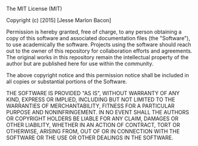 The MIT License (MIT)

Copyright (c) [2015] [Jesse Marlon Bacon]

Permission is hereby granted, free of charge, to any person obtaining a copy
of this software and associated documentation files (the "Software"), to 
use academically the software.  Projects using the software should reach out to
the owner of this repository for collaboration efforts and agreements.  The original works
in this repository remain the intellectual property of the author but are published here for use
within the community.  

The above copyright notice and this permission notice shall be included in all
copies or substantial portions of the Software.

THE SOFTWARE IS PROVIDED "AS IS", WITHOUT WARRANTY OF ANY KIND, EXPRESS OR
IMPLIED, INCLUDING BUT NOT LIMITED TO THE WARRANTIES OF MERCHANTABILITY,
FITNESS FOR A PARTICULAR PURPOSE AND NONINFRINGEMENT. IN NO EVENT SHALL THE
AUTHORS OR COPYRIGHT HOLDERS BE LIABLE FOR ANY CLAIM, DAMAGES OR OTHER
LIABILITY, WHETHER IN AN ACTION OF CONTRACT, TORT OR OTHERWISE, ARISING FROM,
OUT OF OR IN CONNECTION WITH THE SOFTWARE OR THE USE OR OTHER DEALINGS IN THE
SOFTWARE.

